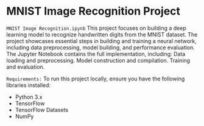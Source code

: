 # MNIST Image Recognition Project

`MNIST Image Recognition.ipynb`
This project focuses on building a deep learning model to recognize handwritten digits from the MNIST dataset. The project showcases essential steps in building and training a neural network, including data preprocessing, model building, and performance evaluation. The Jupyter Notebook contains the full implementation, including:
Data loading and preprocessing.
Model construction and compilation.
Training and evaluation.

`Requirements:`
To run this project locally, ensure you have the following libraries installed:
- Python 3.x
- TensorFlow
- TensorFlow Datasets
- NumPy